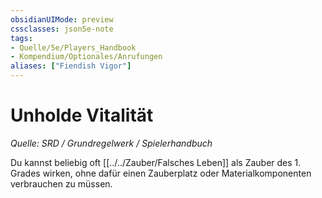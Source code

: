 ```yaml
---
obsidianUIMode: preview
cssclasses: json5e-note
tags:
- Quelle/5e/Players_Handbook
- Kompendium/Optionales/Anrufungen
aliases: ["Fiendish Vigor"]
---
```

# Unholde Vitalität
*Quelle: SRD / Grundregelwerk / Spielerhandbuch*  

Du kannst beliebig oft [[../../Zauber/Falsches Leben]] als Zauber des 1. Grades wirken, ohne dafür einen Zauberplatz oder Materialkomponenten verbrauchen zu müssen.  